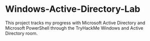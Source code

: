 # Windows-Active-Directory-Lab

This project tracks my progress with Microsoft Active Directory and Microsoft PowerShell through the TryHackMe Windows and Active Directory room.

